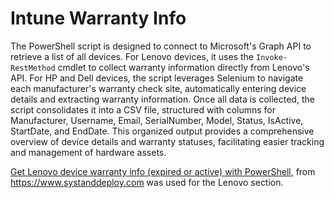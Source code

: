 # Intune Warranty Info

The PowerShell script is designed to connect to Microsoft's Graph API to retrieve a list of all devices. For Lenovo devices, it uses the `Invoke-RestMethod` cmdlet to collect warranty information directly from Lenovo's API. For HP and Dell devices, the script leverages Selenium to navigate each manufacturer's warranty check site, automatically entering device details and extracting warranty information. Once all data is collected, the script consolidates it into a CSV file, structured with columns for Manufacturer, Username, Email, SerialNumber, Model, Status, IsActive, StartDate, and EndDate. This organized output provides a comprehensive overview of device details and warranty statuses, facilitating easier tracking and management of hardware assets.

[Get Lenovo device warranty info (expired or active) with PowerShell](https://www.systanddeploy.com/2024/08/using-powershell-to-know-if-lenovo.html), from https://www.systanddeploy.com was used for the Lenovo section.
